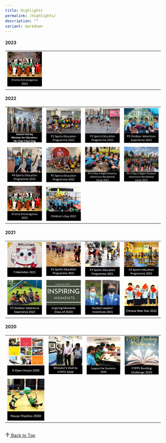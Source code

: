 ```yaml
---
title: Highlights
permalink: /highlights/
description: ""
variant: markdown
---
```

#### 2023

<table>
	<tbody>
	<tr>
		<td width="25%">
			<a href="/highlights/2022/drama-extravaganza-2022/">
				<img src="/images/Highlights/2022/Drama%20Extravaganza%202022/Drama%20Extravaganza%202022%20Pic%20Link.jpg">
				</a>
			</td>
		<td>		</td>
		<td>		</td>
		<td>		</td>
	</tr>	
</tbody></table>

#### 2022

<table>
	<tbody><tr>
		<td width="25%">
			<a href="/highlights/school-visit-by-minister-for-education-mr-chan-chun-sing">
				<img src="/images/Min%20visit%20logo.png">
			</a>
		</td>
		<td width="25%">
			<a href="/highlights/p2-sports-education-programme-2022">
				<img src="/images/Logo%20P2%20Sports%20Education%20Programme%202022.png">
			</a>
		</td>
		<td width="25%">
			<a href="/highlights/p3-sports-education-programme-2022">
				<img src="/images/Logo%20P3%20Sports%20Education%20Programme%202022.jpg">
			</a>
		</td>
		<td width="25%">
			<a href="/highlights/p3-outdoor-adventure-experience-2022">
				<img src="/images/Logo%20P3%20Outdoor%20Adventure%20Experience%202022.jpg">
			</a>
		</td>
	</tr>
	<tr>
		<td width="25%">
			<a href="/highlights/p4-sports-education-programme-2022">
				<img src="/images/Logo%20P4%20Sports%20Education%20Programme%202022.jpg">
			</a>
		</td>
		<td width="25%">
			<a href="/highlights/p5-sports-education-programme-2022">
				<img src="/images/P5%20Sports%20Education%20Programme%202022.jpg">
			</a>
		</td>
		<td width="25%">
			<a href="/highlights/2022/P4-2D1N-OA-Camp-2022">
				<img src="/images/Highlights/2022/P4%202D1N%20Outdoor%20Camp%202022/P4%202-Day%201-Night%20Outdoor%20Adventure%20Residential%20Camp%202022.jpg">
			</a>
		</td>
		<td width="25%">
			<a href="/highlights/2022/P5-3D2N-OA-Camp-2022">
				<img src="/images/Highlights/2022/P5%203D2N%20OA%20Camp/P5%203-Day%202-Night%20Outdoor%20Adventure%20Residential%20Camp%202022.jpg">
			</a>
		</td>
	</tr>
	<tr>
		<td width="25%">
			<a href="/highlights/2022/drama-extravaganza-2022/">
				<img src="/images/Highlights/2022/Drama%20Extravaganza%202022/Drama%20Extravaganza%202022%20Pic%20Link.jpg">
				</a>
			</td>
			<td width="25%">
				<a href="/highlights/2022/ChildrensDay2022/">
				<img src="/images/Highlights/2022/Children's%20Day%202022/Children's%20Day%202022.jpg">
			</a>
		</td>
		<td>		</td>
		<td>		</td>
	</tr>	
</tbody></table>

#### 2021

<table>
	<tbody><tr>
		<td width="25%">
			<a href="/highlights/tinkerlution-2021">
				<img src="/images/Tinkerlution%202021.jpg">
			</a>
		</td>
		<td width="25%">
			<a href="/highlights/p5-sports-education-programme-2021">
				<img src="/images/P5%20Sports%20Education%20Programme%202021.jpg">
			</a>
		</td>
		<td width="25%">
			<a href="/highlights/p3-sports-education-programme-2021">
				<img src="/images/P3%20Sports%20Education%20Programme%202021.jpg">
			</a>
		</td>
		<td width="25%">
			<a href="/highlights/p2-sports-education-programme-2021">
				<img src="/images/P2%20Sports%20Education%20Programme%202021.jpg">
			</a>
		</td>
	</tr>
	<tr>
		<td width="25%">
			<a href="/highlights/p3-outdoor-adventure-experience-2021">
				<img src="/images/P3%20Outdoor%20Adventure%20Experience%202021.jpg">
			</a>
		</td>
		<td width="25%">
			<a href="/highlights/inspiring-moments-class-of-2020">
				<img src="/images/INSPIRING%20MOMENTS.png">
			</a>
		</td>
		<td width="25%">
			<a href="/highlights/student-leaders-investiture-2021">
				<img src="/images/STUDENT%20LEADERS%20INVESTITURE%201.png">
			</a>
		</td>
		<td width="25%">
			<a href="/highlights/chinese-new-year-celebration-2021">
				<img src="/images/CNY%202021.png">
			</a>
		</td>
	</tr>
</tbody></table>

#### 2020

<table>
	<tbody><tr>
		<td width="26.5%">
			<a href="/highlights/e-open-house-2020">
				<img src="/images/e-Open%20House%202020.jpg">
			</a>
		</td>
		<td>
			<a href="/highlights/ministers-visit-to-ftpps">
				<img src="/images/Minister%20Visit%20to%20FTPPS%204.png">
			</a>
		</td>
		<td>
			<a href="/highlights/support-for-students">
				<img src="/images/Support%20for%20Students%202020.png">
			</a>
		</td>
		<td>
			<a href="/highlights/ftpps-digital-reading-challenge-2020">
				<img src="/images/FTPPS%20Reading%20Challenge%202020.png">
			</a>
		</td>
	</tr>
		<tr>
		<td width="25%">
			<a href="/highlights/house-practice-2020">
				<img src="/images/House%20Practice%202020.png">
			</a>
		</td>
		<td>		</td>
		<td>		</td>
		<td>		</td>
	</tr>	
</tbody></table>

<br>

<a href="/highlights#lo_main">
	 <img src="/images/arrow-up.png" style="width:3%" align="centre"> 
	Back to Top
	</a>